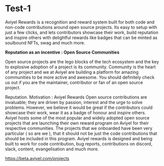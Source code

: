 # Test-1
Aviyel Rewards is a recognition and reward system built for both code and non-code contributions around open source projects. Its easy to setup with just a few clicks, and lets contributors showcase their work, build reputation and inspire others with delightful rewards like badges that can be minted as soulbound NFTs, swag and much more.  


**Reputation as an incentive : Open Source Communities**

Open source projects are the lego blocks of the tech ecosystem and the key to explosive adoption of a project is its community. Community is the heart of any project and we at Aviyel are building a platform for amazing communities to be more active and awesome. You should definitely check us out if you are the maintainer, contributor or fan of an open source project.

Reputation. Motivation : Aviyel Rewards
Open source contributions are invaluable; they are driven by passion, interest and the urge to solve problems. However, we believe it would be great if the contributors could showcase their work, wear it as a badge of honour and inspire others.
Aviyel hosts some of the most popular and widely adopted open source projects that are launching their own reward program on Aviyel for their respective communities. The projects that we onboarded have been very particular ( so are we ), that it should not be just the code contributions that should be included in this program. Aviyel rewards is designed and being built to work for code contribution, bug reports, contributions on discord, slack, content, evangelisation and much more.


https://beta.aviyel.com/projects
